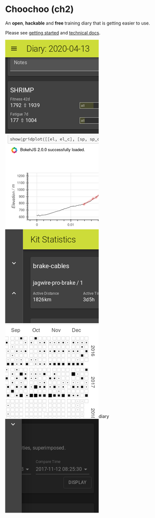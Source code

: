 
# Choochoo (ch2)

An **open**, **hackable** and **free** training diary that is getting
easier to use.

Please see [getting started](https://andrewcooke.github.io/choochoo/)
and [technical
docs](https://andrewcooke.github.io/choochoo/technical).

[![web diary](docs/teasers/web-diary-sq.png)](docs/teasers/web-diary.png)
[![jupyter details](docs/teasers/jupyter-details-sq.png)](docs/teasers/jupyter-details.png)
[![web kit statistics](docs/teasers/web-kit-statistics-sq.png)](docs/teasers/web-kit-statistics.png)
[![jupyter calendar](docs/teasers/jupyter-calendar-sq.png)](docs/teasers/jupyter-calendar.png)diary
[![web analysis](docs/teasers/web-analysis-sq.png)](docs/teasers/web-analysis.png)

